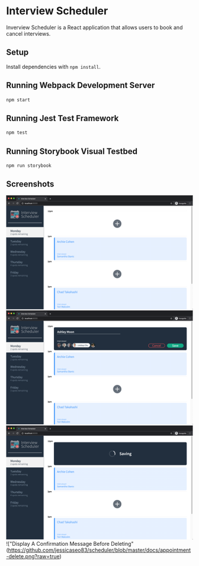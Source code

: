 # Interview Scheduler

Inverview Scheduler is a React application that allows users to book and cancel interviews.

## Setup

Install dependencies with `npm install`.

## Running Webpack Development Server

```sh
npm start
```

## Running Jest Test Framework

```sh
npm test
```

## Running Storybook Visual Testbed

```sh
npm run storybook
```

## Screenshots
!["Scheduler Screenshot"](https://github.com/jessicaseo83/scheduler/blob/master/docs/scheduler.png?raw=true)
!["Book An Interview"](https://github.com/jessicaseo83/scheduler/blob/master/docs/appointment-form.png?raw=true)
!["Save the Interview"](https://github.com/jessicaseo83/scheduler/blob/master/docs/appointment-saving.png?raw=true)
!["Display A Confirmation Message Before Deleting"(https://github.com/jessicaseo83/scheduler/blob/master/docs/appointment-delete.png?raw=true)